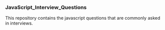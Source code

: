 ### JavaScript_Interview_Questions

This repository contains the javascript questions that are commonly asked in interviews.
